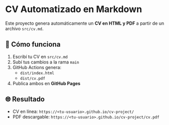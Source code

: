 # CV Automatizado en Markdown

Este proyecto genera automáticamente un **CV en HTML y PDF** a partir de un archivo `src/cv.md`.

## 🚀 Cómo funciona

1. Escribí tu CV en `src/cv.md`
2. Subí tus cambios a la rama `main`
3. GitHub Actions genera:
   - `dist/index.html`
   - `dist/cv.pdf`
4. Publica ambos en **GitHub Pages**

## 🌐 Resultado

- CV en línea: `https://<tu-usuario>.github.io/cv-project/`
- PDF descargable: `https://<tu-usuario>.github.io/cv-project/cv.pdf`

